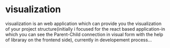 # visualization
visualization is an web application which can provide you the visualization of your project structure(initially i focused for the react based application-in which you can see the Parent-Child connection in visual form with the help of libraray on the frontend side), currently in developement process...

